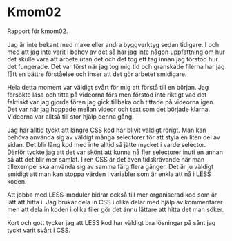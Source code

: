 Kmom02
===============================

Rapport för kmom02.

Jag är inte bekant med make eller andra byggverktyg sedan tidigare. I och med att jag inte varit i behov av det så har jag inte någon uppfattning om hur det skulle vara att arbete utan det och det tog ett tag innan jag förstod hur det fungerade. Det var först när jag tog mig tid och granskade filerna har jag fått en bättre förståelse och inser att det gör arbetet smidigare.

Hela detta moment var väldigt svårt för mig att förstå till en början. Jag försökte läsa och titta på videorna förs men förstod inte riktigt vad det faktiskt var jag gjorde fören jag gick tillbaka och tittade på videorna igen. Det var när jag hoppade mellan videor och text som det började klarna. Videorna var alltså till stor hjälp denna gång.

Jag har alltid tyckt att längre CSS kod har blivit väldigt rörigt. Man kan behöva använda sig av väldigt många selectorer för att styla en liten del av sidan. Det blir lång kod med inte alltid så jätte mycket i varde selector. Därför tyckte jag att det var skönt att kunna nå fler selectorer inuti en annan så att det blir mer samlat. I ren CSS är det även tidskrävande när man tillexempel ska använda sig av samma färg flera gånger. Det är ju väldigt smidigt att man kan stoppa värden i variabler som är enkla att nå i LESS koden.

Att jobba med LESS-moduler bidrar också till mer organiserad kod som är lätt att hitta i. Jag brukar dela in CSS i olika delar med hjälp av kommentarer men att dela in koden i olika filer gör det ännu lättare att hitta det man söker.

Kort och gott tycker jag att LESS kod har väldigt bra lösningar på sånt jag tyckt varit svårt i CSS.
